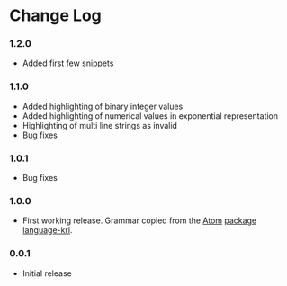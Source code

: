 # Change Log
### 1.2.0
- Added first few snippets

### 1.1.0
- Added highlighting of binary integer values
- Added highlighting of numerical values in exponential representation
- Highlighting of multi line strings as invalid
- Bug fixes

### 1.0.1
- Bug fixes

### 1.0.0
- First working release. Grammar copied from the [Atom](https://atom.io/) [package language-krl](https://github.com/d4nuu8/language-krl).

### 0.0.1
- Initial release